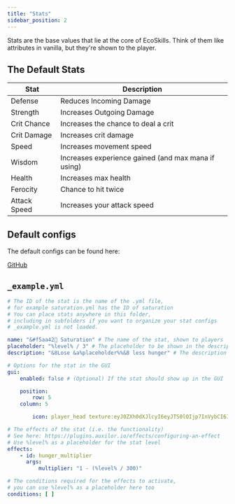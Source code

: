 ```yaml
---
title: "Stats"
sidebar_position: 2
---
```


Stats are the base values that lie at the core of EcoSkills. Think of them like attributes in vanilla, but they're
shown to the player.

## The Default Stats

| Stat         | Description                                         |
|--------------|-----------------------------------------------------|
| Defense      | Reduces Incoming Damage                             |
| Strength     | Increases Outgoing Damage                           |
| Crit Chance  | Increases the chance to deal a crit                 |
| Crit Damage  | Increases crit damage                               |
| Speed        | Increases movement speed                            |
| Wisdom       | Increases experience gained (and max mana if using) |
| Health       | Increases max health                                |
| Ferocity     | Chance to hit twice                                 |
| Attack Speed | Increases your attack speed                         |

## Default configs

The default configs can be found here:

[GitHub](https://github.com/Auxilor/EcoSkills/blob/master/eco-core/core-plugin/src/main/resources/stats/)

## `_example.yml`

```yaml
# The ID of the stat is the name of the .yml file,
# for example saturation.yml has the ID of saturation
# You can place stats anywhere in this folder,
# including in subfolders if you want to organize your stat configs
# _example.yml is not loaded.

name: "&#f5aa42🍖 Saturation" # The name of the stat, shown to players
placeholder: "%level% / 3" # The placeholder to be shown in the description, you can use expressions - eg %level% * 2
description: "&8Lose &a%placeholder%%&8 less hunger" # The description to be shown in lore and messages

# Options for the stat in the GUI
gui:
    enabled: false # (Optional) If the stat should show up in the GUI

    position:
        row: 5
    column: 5

        icon: player_head texture:eyJ0ZXh0dXJlcyI6eyJTS0lOIjp7InVybCI6Imh0dHA6Ly90ZXh0dXJlcy5taW5lY3JhZnQubmV0L3RleHR1cmUvZDMzZGRiOTJjYjZiM2E3OTI4MGI4YmRjZWQ4OTc2YWVhYjEzYTRiZmZlYWVmMmQ0NmQ4MjhiZDkxZGVlMGYzZSJ9fX0=

# The effects of the stat (i.e. the functionality)
# See here: https://plugins.auxilor.io/effects/configuring-an-effect
# Use %level% as a placeholder for the stat level
effects:
    - id: hunger_multiplier
      args:
          multiplier: "1 - (%level% / 300)"

# The conditions required for the effects to activate,
# you can use %level% as a placeholder here too
conditions: [ ]
```
